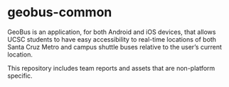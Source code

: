 # geobus-common

GeoBus is an application, for both Android and iOS devices, that allows UCSC students to have easy accessibility to real-time locations of both Santa Cruz Metro and campus shuttle buses relative to the user’s current location.

This repository includes team reports and assets that are non-platform specific.